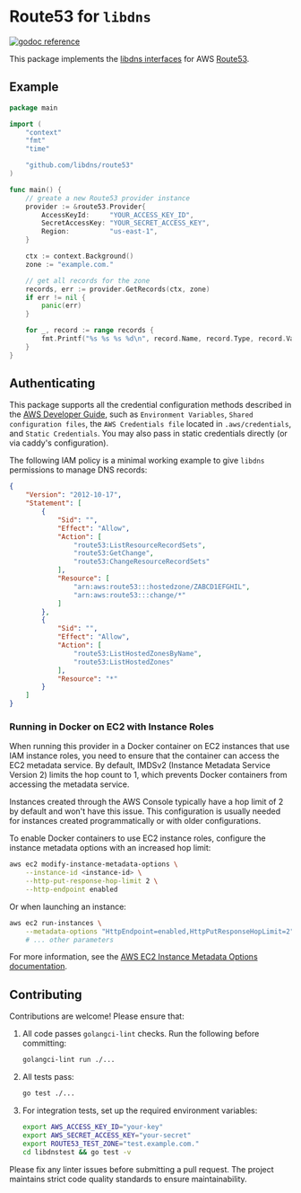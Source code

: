 Route53 for `libdns`
=======================

[![godoc reference](https://img.shields.io/badge/godoc-reference-blue.svg)](https://pkg.go.dev/github.com/libdns/route53)

This package implements the [libdns interfaces](https://github.com/libdns/libdns) for AWS [Route53](https://aws.amazon.com/route53/).

## Example

```go
package main

import (
	"context"
	"fmt"
	"time"

	"github.com/libdns/route53"
)

func main() {
	// greate a new Route53 provider instance
	provider := &route53.Provider{
		AccessKeyId:     "YOUR_ACCESS_KEY_ID",
		SecretAccessKey: "YOUR_SECRET_ACCESS_KEY",
		Region:          "us-east-1",
	}

	ctx := context.Background()
	zone := "example.com."

	// get all records for the zone
	records, err := provider.GetRecords(ctx, zone)
	if err != nil {
		panic(err)
	}

	for _, record := range records {
		fmt.Printf("%s %s %s %d\n", record.Name, record.Type, record.Value, record.TTL/time.Second)
	}
}
```

## Authenticating

This package supports all the credential configuration methods described in the [AWS Developer Guide](https://aws.github.io/aws-sdk-go-v2/docs/configuring-sdk/#specifying-credentials), such as `Environment Variables`, `Shared configuration files`, the `AWS Credentials file` located in `.aws/credentials`, and `Static Credentials`. You may also pass in static credentials directly (or via caddy's configuration).

The following IAM policy is a minimal working example to give `libdns` permissions to manage DNS records:

```json
{
    "Version": "2012-10-17",
    "Statement": [
        {
            "Sid": "",
            "Effect": "Allow",
            "Action": [
                "route53:ListResourceRecordSets",
                "route53:GetChange",
                "route53:ChangeResourceRecordSets"
            ],
            "Resource": [
                "arn:aws:route53:::hostedzone/ZABCD1EFGHIL",
                "arn:aws:route53:::change/*"
            ]
        },
        {
            "Sid": "",
            "Effect": "Allow",
            "Action": [
                "route53:ListHostedZonesByName",
                "route53:ListHostedZones"
            ],
            "Resource": "*"
        }
    ]
}
```

### Running in Docker on EC2 with Instance Roles

When running this provider in a Docker container on EC2 instances that use IAM instance roles, you need to ensure that the container can access the EC2 metadata service. By default, IMDSv2 (Instance Metadata Service Version 2) limits the hop count to 1, which prevents Docker containers from accessing the metadata service.

Instances created through the AWS Console typically have a hop limit of 2 by default and won't have this issue. This configuration is usually needed for instances created programmatically or with older configurations.

To enable Docker containers to use EC2 instance roles, configure the instance metadata options with an increased hop limit:

```bash
aws ec2 modify-instance-metadata-options \
    --instance-id <instance-id> \
    --http-put-response-hop-limit 2 \
    --http-endpoint enabled
```

Or when launching an instance:

```bash
aws ec2 run-instances \
    --metadata-options "HttpEndpoint=enabled,HttpPutResponseHopLimit=2" \
    # ... other parameters
```

For more information, see the [AWS EC2 Instance Metadata Options documentation](https://docs.aws.amazon.com/AWSEC2/latest/APIReference/API_InstanceMetadataOptionsRequest.html).

## Contributing

Contributions are welcome! Please ensure that:

1. All code passes `golangci-lint` checks. Run the following before committing:
   ```bash
   golangci-lint run ./...
   ```

2. All tests pass:
   ```bash
   go test ./...
   ```

3. For integration tests, set up the required environment variables:
   ```bash
   export AWS_ACCESS_KEY_ID="your-key"
   export AWS_SECRET_ACCESS_KEY="your-secret"
   export ROUTE53_TEST_ZONE="test.example.com."
   cd libdnstest && go test -v
   ```

Please fix any linter issues before submitting a pull request. The project maintains strict code quality standards to ensure maintainability.
